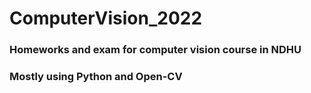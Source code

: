 # ComputerVision_2022
### Homeworks and exam for computer vision course in NDHU
### Mostly using Python and Open-CV

